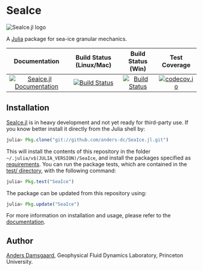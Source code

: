 # SeaIce

![SeaIce.jl 
logo](https://github.com/anders-dc/SeaIce.jl/raw/master/docs/src/assets/logo.gif)

A [Julia](https://julialang.org) package for sea-ice granular mechanics.

| Documentation | Build Status (Linux/Mac) | Build Status (Win) | Test Coverage |
|:-------------:|:------------------------:|:------------------:|:-------------:|
|[![Seaice.jl Documentation](https://img.shields.io/badge/docs-latest-blue.svg)](https://anders-dc.github.io/SeaIce.jl/latest) | [![Build Status](https://travis-ci.org/anders-dc/SeaIce.jl.svg?branch=master)](https://travis-ci.org/anders-dc/SeaIce.jl) | [![Build Status](https://ci.appveyor.com/api/projects/status/github/anders-dc/SeaIce.jl?svg=true)](https://ci.appveyor.com/project/anders-dc/seaice-jl/) | [![codecov.io](http://codecov.io/github/anders-dc/SeaIce.jl/coverage.svg?branch=master)](http://codecov.io/github/anders-dc/SeaIce.jl?branch=master) |

## Installation
[SeaIce.jl](https://github.com/anders-dc/SeaIce.jl) is in heavy development and 
not yet ready for third-party use.  If you know better install it directly from 
the Julia shell by:

```julia
julia> Pkg.clone("git://github.com/anders-dc/SeaIce.jl.git")
```

This will install the contents of this repository in the folder 
`~/.julia/v$(JULIA_VERSION)/SeaIce`, and install the packages specified as 
[requirements](REQUIRE). You can run the package tests, which are contained in
the [test/ directory](test/), with the following command:

```julia
julia> Pkg.test("SeaIce")
```

The package can be updated from this repository using:

```julia
julia> Pkg.update("SeaIce")
```

For more information on installation and usage, please refer to the [documentation](https://anders-dc.github.io/SeaIce.jl/latest).

## Author
[Anders Damsgaard](https://adamsgaard.dk), Geophysical Fluid Dynamics Laboratory, Princeton University.
